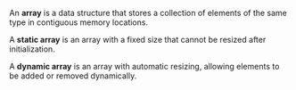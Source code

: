 An <b>array</b> is a data structure that stores a collection of elements of the same type in contiguous memory locations.

A <b>static array</b> is an array with a fixed size that cannot be resized after initialization.

A <b>dynamic array</b> is an array with automatic resizing, allowing elements to be added or removed dynamically.